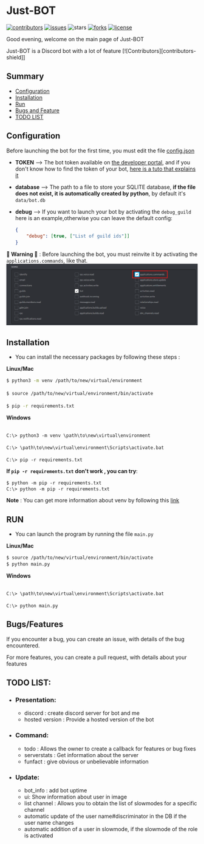 # Just-BOT

[![contributors]][contributors-url]
[![issues]][issues-url]
![stars]
[![forks]][forks-url]
[![license]][license-url]

Good evening, welcome on the main page of Just-BOT


Just-BOT is a Discord bot with a lot of feature
[![Contributors][contributors-shield]]


## Summary

- [Configuration](#configuration)
- [Installation](#installation)
- [Run](#run)
- [Bugs and Feature](#bugsfeatures)
- [TODO LIST](#todo-list)


## Configuration

Before launching the bot for the first time, you must edit the file [config.json]

- **TOKEN**  --> The bot token available on [the developer portal][dev portal], and if you don't know how to find the token of your bot, [here is a tuto that explains it][find token]

- **database** --> The path to a file to store your SQLITE database, **if the file does not exist, it is automatically created by python**, by default it's `data/bot.db`

- **debug** --> If you want to launch your bot by activating the `debug_guild` here is an example,otherwise you can leave the default config:
    ```json
    {
        "debug": [true, ["List of guild ids"]]
    }
    ```

**🚨 Warning 🚨** : Before launching the bot, you must reinvite it by activating the `applications.commands`, like that.
![invite img]


## Installation

 - You can install the necessary packages by following these steps :

**Linux/Mac** 
```bash
$ python3 -m venv /path/to/new/virtual/environment

$ source /path/to/new/virtual/environment/bin/activate

$ pip -r requirements.txt
```

**Windows**
```
    
C:\> python3 -m venv \path\to\new\virtual\environment
    
C:\> \path\to\new\virtual\environment\Scripts\activate.bat
    
C:\> pip -r requirements.txt
```

**If `pip -r requirements.txt` don't work , you can try**:
```
$ python -m pip -r requirements.txt
C:\> python -m pip -r requirements.txt
```
**Note** : You can get more information about venv by following this [link][venv info]


## RUN

- You can launch the program by running the file `main.py`

**Linux/Mac** 
```bash
$ source /path/to/new/virtual/environment/bin/activate
$ python main.py
```

**Windows**
```
    
C:\> \path\to\new\virtual\environment\Scripts\activate.bat
    
C:\> python main.py
```


## Bugs/Features

If you encounter a bug, you can create an issue, with details of the bug encountered.

For more features, you can create a pull request, with details about your features


## TODO LIST:

* ### Presentation:
    - discord : create discord server for bot and me
    - hosted version : Provide a hosted version of the bot

* ### Command:
    - todo : Allows the owner to create a callback for features or bug fixes
    - serverstats : Get information about the server
    - funfact : give obvious or unbelievable information

* ### Update:
    - bot_info : add bot uptime
    - ui: Show information about user in image
    - list channel : Allows you to obtain the list of slowmodes for a specific channel
    - automatic update of the user name#discriminator in the DB if the user name changes
    - automatic addition of a user in slowmode, if the slowmode of the role is activated


<!-- Markdown link -->
[invite img]:doc/img/invite_option.png
[config.json]:https://github.com/gamingdy/Just-BOT/blob/main/config.json
[dev portal]:https://discord.com/developers/applications
[find token]:https://docs.discordbotstudio.org/setting-up-dbs/finding-your-bot-token
[venv info]:https://realpython.com/python-virtual-environments-a-primer/

[contributors]: https://img.shields.io/github/contributors/gamingdy/Just-BOT?color=E91E63&style=for-the-badge
[contributors-url]:https://github.com/gamingdy/Just-BOT/graphs/contributors

[stars]: https://img.shields.io/github/stars/gamingdy/Just-BOT?color=E91E63&style=for-the-badge

[issues]:https://img.shields.io/github/issues/gamingdy/Just-BOT?color=E91E63&style=for-the-badge
[issues-url]:https://github.com/gamingdy/Just-BOT/issues

[forks]:https://img.shields.io/github/forks/gamingdy/Just-BOT?color=E91E63&style=for-the-badge
[forks-url]:https://github.com/gamingdy/Just-BOT/network/members

[license]:https://img.shields.io/github/license/gamingdy/Just-BOT?color=E91E63&style=for-the-badge
[license-url]:LICENCE

